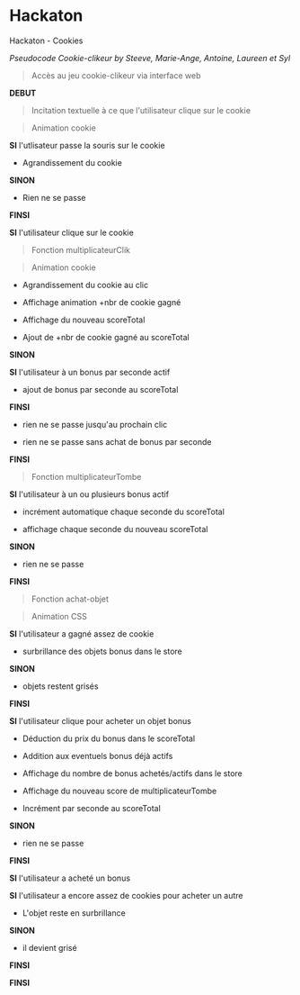 # Hackaton
Hackaton - Cookies

*Pseudocode Cookie-clikeur by Steeve, Marie-Ange, Antoine, Laureen et Syl*

> Accès au jeu cookie-clikeur via interface web

__DEBUT__

> Incitation textuelle à ce que l'utilisateur clique sur le cookie

> Animation cookie

__SI__ l'utlisateur passe la souris sur le cookie 

+ Agrandissement du cookie

__SINON__

+ Rien ne se passe

__FINSI__

__SI__ l'utilisateur clique sur le cookie
		
> Fonction multiplicateurClik

> Animation cookie

+ Agrandissement du cookie au clic

+ Affichage animation +nbr de cookie gagné

+ Affichage du nouveau scoreTotal

+ Ajout de +nbr de cookie gagné au scoreTotal

__SINON__

__SI__ l'utilisateur à un bonus par seconde actif
			
+ ajout de bonus par seconde au scoreTotal

__FINSI__
		
+ rien ne se passe jusqu'au prochain clic

+ rien ne se passe sans achat de bonus par seconde

__FINSI__

> Fonction multiplicateurTombe

__SI__ l'utilisateur à un ou plusieurs bonus actif

+ incrément automatique chaque seconde du scoreTotal

+ affichage chaque seconde du nouveau scoreTotal
	
__SINON__

+ rien ne se passe

__FINSI__

> Fonction achat-objet

> Animation CSS

__SI__ l'utilisateur a gagné assez de cookie
		
+ surbrillance des objets bonus dans le store
	
__SINON__
		
+ objets restent grisés

__FINSI__

__SI__ l'utilisateur clique pour acheter un objet bonus

+ Déduction du prix du bonus dans le scoreTotal

+ Addition aux eventuels bonus déjà actifs

+ Affichage du nombre de bonus achetés/actifs dans le store

+ Affichage du nouveau score de multiplicateurTombe
		
+ Incrément par seconde au scoreTotal
	
__SINON__

+ rien ne se passe
	
__FINSI__

__SI__ l'utilisateur a acheté un bonus
		
__SI__ l'utilisateur a encore assez de cookies pour acheter un autre

+ L'objet reste en surbrillance

__SINON__ 

+ il devient grisé

__FINSI__

__FINSI__

		


